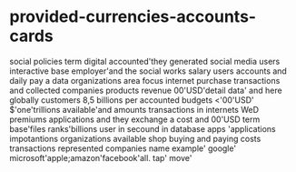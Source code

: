 # provided-currencies-accounts-cards
social policies term digital accounted'they generated social media users interactive base employer'and the social works salary users accounts and daily pay a data organizations area focus internet purchase transactions and collected companies products revenue 00'USD'detail data' and here globally customers 8,5 billions per accounted budgets <'00'USD' $'one'trillions available'and amounts transactions in internets WeD premiums applications and they exchange a cost and 00'USD term base'files ranks'billions user in secound in database apps 'applications impotantions organizations available shop buying and paying costs transactions represented companies name example' google' microsoft'apple;amazon'facebook'all.  tap' move' 

